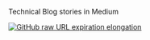 Technical Blog stories in Medium

<a target="_blank"
href="https://medium.com/@kbpoovanna/github-raw-url-expiration-time-elongation-3fe46a99548b">
<img src="https://miro.medium.com/v2/resize:fit:720/format:webp/1*NTwTWjUXM0m7eWErIYeOsw.jpeg" 
alt="GitHub raw URL expiration elongation"></a>
